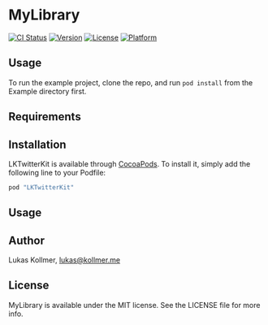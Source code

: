 # MyLibrary

[![CI Status](http://img.shields.io/travis/lukaskollmer/LKTwitterKit.svg?style=flat)](https://travis-ci.org/lukaskollmer/LKTwitterKit)
[![Version](https://img.shields.io/cocoapods/v/LKTwitterKit.svg?style=flat)](http://cocoapods.org/pods/LKTwitterKit)
[![License](https://img.shields.io/cocoapods/l/LKTwitterKit.svg?style=flat)](http://cocoapods.org/pods/LKTwitterKit)
[![Platform](https://img.shields.io/cocoapods/p/LKTwitterKit.svg?style=flat)](http://cocoapods.org/pods/LKTwitterKit)

## Usage

To run the example project, clone the repo, and run `pod install` from the Example directory first.

## Requirements

## Installation

LKTwitterKit is available through [CocoaPods](http://cocoapods.org). To install
it, simply add the following line to your Podfile:

```ruby
pod "LKTwitterKit"
```

## Usage


## Author

Lukas Kollmer, lukas@kollmer.me

## License

MyLibrary is available under the MIT license. See the LICENSE file for more info.
